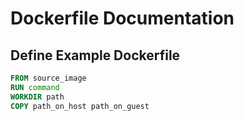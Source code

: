 # Dockerfile Documentation
## Define Example Dockerfile
```dockerfile
FROM source_image
RUN command
WORKDIR path
COPY path_on_host path_on_guest
```